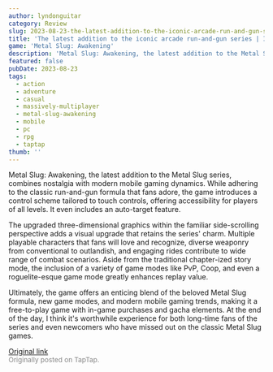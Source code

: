 ```yaml
---
author: lyndonguitar
category: Review
slug: 2023-08-23-the-latest-addition-to-the-iconic-arcade-run-and-gun-series-impressions-metal-slug-awa
title: 'The latest addition to the iconic arcade run-and-gun series | Impressions - Metal Slug: Awakening'
game: 'Metal Slug: Awakening'
description: 'Metal Slug: Awakening, the latest addition to the Metal Slug series, combines nostalgia with modern mobile gaming dynamics. While adhering to the classic run-and-gun formula that fans adore, the game introduces a control scheme tailored to touch controls, offering accessibility for players of all levels.  It even includes an auto-target feature.'
featured: false
pubDate: 2023-08-23
tags:
  - action
  - adventure
  - casual
  - massively-multiplayer
  - metal-slug-awakening
  - mobile
  - pc
  - rpg
  - taptap
thumb: ''
---
```


Metal Slug: Awakening, the latest addition to the Metal Slug series, combines nostalgia with modern mobile gaming dynamics. While adhering to the classic run-and-gun formula that fans adore, the game introduces a control scheme tailored to touch controls, offering accessibility for players of all levels.  It even includes an auto-target feature.

The upgraded three-dimensional graphics within the familiar side-scrolling perspective adds a visual upgrade that retains the series' charm. Multiple playable characters that fans will love and recognize, diverse weaponry from conventional to outlandish, and engaging rides contribute to wide range of combat scenarios. Aside from the traditional chapter-ized story mode, the inclusion of a variety of game modes like PvP, Coop, and even a roguelite-esque game mode greatly enhances replay value.

Ultimately, the game offers an enticing blend of the beloved Metal Slug formula, new game modes, and modern mobile gaming trends, making it a free-to-play game with in-game purchases and gacha elements. At the end of the day, I think it's worthwhile experience for both long-time fans of the series and even newcomers who have missed out on the classic Metal Slug games.

[Original link](https://www.taptap.io/post/6184110)<br><span style="font-size: 0.95em; color: #888;">Originally posted on TapTap.</span>